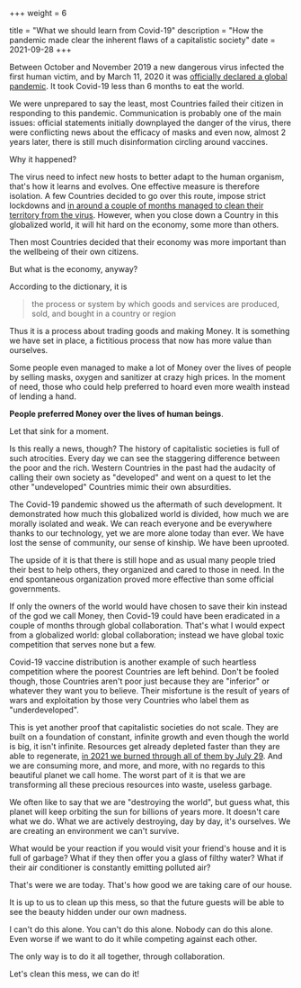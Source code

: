 +++
weight = 6

title = "What we should learn from Covid-19"
description = "How the pandemic made clear the inherent flaws of a capitalistic society"
date = 2021-09-28
+++

Between October and November 2019 a new dangerous virus infected the first human victim, and by March 11, 2020 it was [officially declared a global pandemic](https://www.who.int/director-general/speeches/detail/who-director-general-s-opening-remarks-at-the-media-briefing-on-covid-19---11-march-2020). It took Covid-19 less than 6 months to eat the world.

We were unprepared to say the least, most Countries failed their citizen in responding to this pandemic. Communication is probably one of the main issues: official statements initially downplayed the danger of the virus, there were conflicting news about the efficacy of masks and even now, almost 2 years later, there is still much disinformation circling around vaccines.

Why it happened?

The virus need to infect new hosts to better adapt to the human organism, that's how it learns and evolves. One effective measure is therefore isolation. A few Countries decided to go over this route, impose strict lockdowns and [in around a couple of months managed to clean their territory from the virus](https://en.wikipedia.org/wiki/Timeline_of_the_COVID-19_pandemic_in_New_Zealand_%28February%E2%80%93June_2020%29). However, when you close down a Country in this globalized world, it will hit hard on the economy, some more than others.

Then most Countries decided that their economy was more important than the wellbeing of their own citizens.

But what is the economy, anyway?

According to the dictionary, it is

> the process or system by which goods and services are produced, sold, and bought in a country or region 

Thus it is a process about trading goods and making Money. It is something we have set in place, a fictitious process that now has more value than ourselves.

Some people even managed to make a lot of Money over the lives of people by selling masks, oxygen and sanitizer at crazy high prices. In the moment of need, those who could help preferred to hoard even more wealth instead of lending a hand.

**People preferred Money over the lives of human beings**.

Let that sink for a moment.

Is this really a news, though? The history of capitalistic societies is full of such atrocities. Every day we can see the staggering difference between the poor and the rich. Western Countries in the past had the audacity of calling their own society as "developed" and went on a quest to let the other "undeveloped" Countries mimic their own absurdities.

The Covid-19 pandemic showed us the aftermath of such development. It demonstrated how much this globalized world is divided, how much we are morally isolated and weak. We can reach everyone and be everywhere thanks to our technology, yet we are more alone today than ever. We have lost the sense of community, our sense of kinship. We have been uprooted.

The upside of it is that there is still hope and as usual many people tried their best to help others, they organized and cared to those in need. In the end spontaneous organization proved more effective than some official governments.

If only the owners of the world would have chosen to save their kin instead of the god we call Money, then Covid-19 could have been eradicated in a couple of months through global collaboration. That's what I would expect from a globalized world: global collaboration; instead we have global toxic competition that serves none but a few.

Covid-19 vaccine distribution is another example of such heartless competition where the poorest Countries are left behind. Don't be fooled though, those Countries aren't poor just because they are "inferior" or whatever they want you to believe. Their misfortune is the result of years of wars and exploitation by those very Countries who label them as "underdeveloped".

This is yet another proof that capitalistic societies do not scale. They are built on a foundation of constant, infinite growth and even though the world is big, it isn't infinite. Resources get already depleted faster than they are able to regenerate, [in 2021 we burned through all of them by July 29](https://www.activesustainability.com/environment/earth-overshoot-day/). And we are consuming more, and more, and more, with no regards to this beautiful planet we call home. The worst part of it is that we are transforming all these precious resources into waste, useless garbage.

We often like to say that we are "destroying the world", but guess what, this planet will keep orbiting the sun for billions of years more. It doesn't care what we do. What we are actively destroying, day by day, it's ourselves. We are creating an environment we can't survive.

What would be your reaction if you would visit your friend's house and it is full of garbage? What if they then offer you a glass of filthy water? What if their air conditioner is constantly emitting polluted air?

That's were we are today. That's how good we are taking care of our house.

It is up to us to clean up this mess, so that the future guests will be able to see the beauty hidden under our own madness.

I can't do this alone. You can't do this alone. Nobody can do this alone. Even worse if we want to do it while competing against each other.

The only way is to do it all together, through collaboration.

Let's clean this mess, we can do it!
